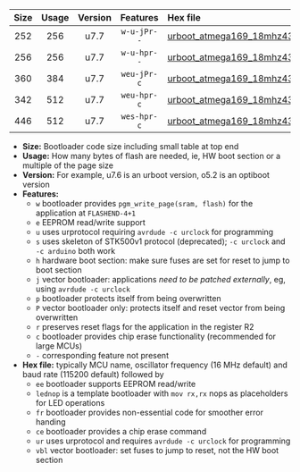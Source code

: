 |Size|Usage|Version|Features|Hex file|
|:-:|:-:|:-:|:-:|:--|
|252|256|u7.7|`w-u-jPr--`|[urboot_atmega169_18mhz432_9600bps_lednop_ur_vbl.hex](https://raw.githubusercontent.com/stefanrueger/urboot.hex/main/mcus/atmega169/fcpu_18mhz432/9600_bps/urboot_atmega169_18mhz432_9600bps_lednop_ur_vbl.hex)|
|256|256|u7.7|`w-u-hpr--`|[urboot_atmega169_18mhz432_9600bps_lednop_fr_ur.hex](https://raw.githubusercontent.com/stefanrueger/urboot.hex/main/mcus/atmega169/fcpu_18mhz432/9600_bps/urboot_atmega169_18mhz432_9600bps_lednop_fr_ur.hex)|
|360|384|u7.7|`weu-jPr-c`|[urboot_atmega169_18mhz432_9600bps_ee_lednop_fr_ce_ur_vbl.hex](https://raw.githubusercontent.com/stefanrueger/urboot.hex/main/mcus/atmega169/fcpu_18mhz432/9600_bps/urboot_atmega169_18mhz432_9600bps_ee_lednop_fr_ce_ur_vbl.hex)|
|342|512|u7.7|`weu-hpr-c`|[urboot_atmega169_18mhz432_9600bps_ee_lednop_fr_ce_ur.hex](https://raw.githubusercontent.com/stefanrueger/urboot.hex/main/mcus/atmega169/fcpu_18mhz432/9600_bps/urboot_atmega169_18mhz432_9600bps_ee_lednop_fr_ce_ur.hex)|
|446|512|u7.7|`wes-hpr-c`|[urboot_atmega169_18mhz432_9600bps_ee_lednop_fr_ce.hex](https://raw.githubusercontent.com/stefanrueger/urboot.hex/main/mcus/atmega169/fcpu_18mhz432/9600_bps/urboot_atmega169_18mhz432_9600bps_ee_lednop_fr_ce.hex)|

- **Size:** Bootloader code size including small table at top end
- **Usage:** How many bytes of flash are needed, ie, HW boot section or a multiple of the page size
- **Version:** For example, u7.6 is an urboot version, o5.2 is an optiboot version
- **Features:**
  + `w` bootloader provides `pgm_write_page(sram, flash)` for the application at `FLASHEND-4+1`
  + `e` EEPROM read/write support
  + `u` uses urprotocol requiring `avrdude -c urclock` for programming
  + `s` uses skeleton of STK500v1 protocol (deprecated); `-c urclock` and `-c arduino` both work
  + `h` hardware boot section: make sure fuses are set for reset to jump to boot section
  + `j` vector bootloader: applications *need to be patched externally*, eg, using `avrdude -c urclock`
  + `p` bootloader protects itself from being overwritten
  + `P` vector bootloader only: protects itself and reset vector from being overwritten
  + `r` preserves reset flags for the application in the register R2
  + `c` bootloader provides chip erase functionality (recommended for large MCUs)
  + `-` corresponding feature not present
- **Hex file:** typically MCU name, oscillator frequency (16 MHz default) and baud rate (115200 default) followed by
  + `ee` bootloader supports EEPROM read/write
  + `lednop` is a template bootloader with `mov rx,rx` nops as placeholders for LED operations
  + `fr` bootloader provides non-essential code for smoother error handing
  + `ce` bootloader provides a chip erase command
  + `ur` uses urprotocol and requires `avrdude -c urclock` for programming
  + `vbl` vector bootloader: set fuses to jump to reset, not the HW boot section
